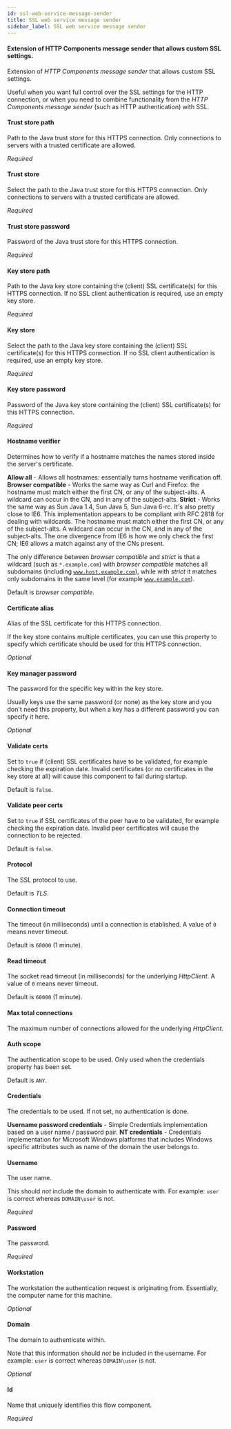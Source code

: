 ```yaml
---
id: ssl-web-service-message-sender
title: SSL web service message sender
sidebar_label: SSL web service message sender
---
```

#### Extension of HTTP Components message sender that allows custom SSL settings.
Extension of <i>HTTP Components message sender</i> that allows custom SSL settings.

Useful when you want full control over the SSL settings for the HTTP connection, or when you need to combine functionality from the <i>HTTP Components message sender</i> (such as HTTP authentication) with SSL.

#### Trust store path
Path to the Java trust store for this HTTPS connection. Only connections to servers with a trusted certificate are allowed.

<i>Required</i>

#### Trust store
Select the path to the Java trust store for this HTTPS connection. Only connections to servers with a trusted certificate are allowed.

<i>Required</i>

#### Trust store password
Password of the Java trust store for this HTTPS connection.

<i>Required</i>

#### Key store path
Path to the Java key store containing the (client) SSL certificate(s) for this HTTPS connection. If no SSL client authentication is required, use an empty key store.

<i>Required</i>

#### Key store
Select the path to the Java key store containing the (client) SSL certificate(s) for this HTTPS connection. If no SSL client authentication is required, use an empty key store.

<i>Required</i>

#### Key store password
Password of the Java key store containing the (client) SSL certificate(s) for this HTTPS connection.

<i>Required</i>

#### Hostname verifier
Determines how to verify if a hostname matches the names stored inside the server's certificate.

<b>Allow all</b> - Allows all hostnames: essentially turns hostname verification off.
<b>Browser compatible</b> - Works the same way as Curl and Firefox: the hostname must match either the first CN, or any of the subject-alts. A wildcard can occur in the CN, and in any of the subject-alts.
<b>Strict</b> - Works the same way as Sun Java 1.4, Sun Java 5, Sun Java 6-rc. It's also pretty close to IE6. This implementation appears to be compliant with RFC 2818 for dealing with wildcards. The hostname must match either the first CN, or any of the subject-alts. A wildcard can occur in the CN, and in any of the subject-alts. The one divergence from IE6 is how we only check the first CN; IE6 allows a match against any of the CNs present.

The only difference between <i>browser compatible</i> and <i>strict</i> is that a wildcard (such as <code>*.example.com</code>) with <i>browser compatible</i> matches all subdomains (including <code>www.host.example.com</code>), while with <i>strict</i> it matches only subdomains in the same level (for example <code>www.example.com</code>).

Default is <i>browser compatible</i>.

#### Certificate alias
Alias of the SSL certificate for this HTTPS connection.

If the key store contains multiple certificates, you can use this property to specify which certificate should be used for this HTTPS connection.

<i>Optional</i>

#### Key manager password
The password for the specific key within the key store.

Usually keys use the same password (or none) as the key store and you don't need this property, but when a key has a different password you can specify it here.

<i>Optional</i>

#### Validate certs
Set to <code>true</code> if (client) SSL certificates have to be validated, for example checking the expiration date. Invalid certificates (or no certificates in the key store at all) will cause this component to fail during startup.

Default is <code>false</code>.

#### Validate peer certs
Set to <code>true</code> if SSL certificates of the peer have to be validated, for example checking the expiration date. Invalid peer certificates will cause the connection to be rejected.

Default is <code>false</code>.

#### Protocol
The SSL protocol to use.

Default is <i>TLS</i>.

#### Connection timeout
The timeout (in milliseconds) until a connection is etablished. A value of <code>0</code> means never timeout.

Default is <code>60000</code> (1 minute).

#### Read timeout
The socket read timeout (in milliseconds) for the underlying <i>HttpClient</i>. A value of <code>0</code> means never timeout.

Default is <code>60000</code> (1 minute).

#### Max total connections
The maximum number of connections allowed for the underlying <i>HttpClient</i>.

#### Auth scope
The authentication scope to be used. Only used when the credentials property has been set. 

Default is <code>ANY</code>.

#### Credentials
The credentials to be used. If not set, no authentication is done.

<b>Username password credentials</b> - Simple Credentials implementation based on a user name / password pair.
<b>NT credentials</b> - Credentials implementation for Microsoft Windows platforms that includes Windows specific attributes such as name of the domain the user belongs to.

#### Username
The user name.

This should <i>not</i> include the domain to authenticate with. For example: <code>user</code> is correct whereas <code>DOMAIN\\user</code> is not.

<i>Required</i>

#### Password
The password.

<i>Required</i>

#### Workstation
The workstation the authentication request is originating from. Essentially, the computer name for this machine.

<i>Optional</i>

#### Domain
The domain to authenticate within.

Note that this information should <i>not</i> be included in the username. For example: <code>user</code> is correct whereas <code>DOMAIN\\user</code> is not.

<i>Optional</i>

#### Id
Name that uniquely identifies this flow component.

<i>Required</i>

